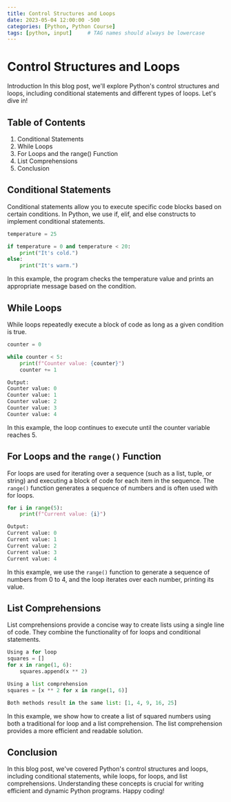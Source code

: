 ```yaml
---
title: Control Structures and Loops
date: 2023-05-04 12:00:00 -500
categories: [Python, Python Course]
tags: [python, input]     # TAG names should always be lowercase
---
```


# Control Structures and Loops

Introduction
In this blog post, we'll explore Python's control structures and loops, including conditional statements and different types of loops. Let's dive in!

## Table of Contents
1. Conditional Statements
2. While Loops
3. For Loops and the range() Function
4. List Comprehensions
5. Conclusion

## Conditional Statements
Conditional statements allow you to execute specific code blocks based on certain conditions. In Python, we use if, elif, and else constructs to implement conditional statements.

```python
temperature = 25

if temperature = 0 and temperature < 20:
    print("It's cold.")
else:
    print("It's warm.")
```
In this example, the program checks the temperature value and prints an appropriate message based on the condition.

## While Loops
While loops repeatedly execute a block of code as long as a given condition is true.

```python
counter = 0

while counter < 5:
    print(f"Counter value: {counter}")
    counter += 1

Output:
Counter value: 0
Counter value: 1
Counter value: 2
Counter value: 3
Counter value: 4
```
In this example, the loop continues to execute until the counter variable reaches 5.

## For Loops and the `range()` Function
For loops are used for iterating over a sequence (such as a list, tuple, or string) and executing a block of code for each item in the sequence. The `range()` function generates a sequence of numbers and is often used with for loops.

```python
for i in range(5):
    print(f"Current value: {i}")

Output:
Current value: 0
Current value: 1
Current value: 2
Current value: 3
Current value: 4
```
In this example, we use the `range()` function to generate a sequence of numbers from 0 to 4, and the loop iterates over each number, printing its value.

## List Comprehensions
List comprehensions provide a concise way to create lists using a single line of code. They combine the functionality of for loops and conditional statements.

```python
Using a for loop
squares = []
for x in range(1, 6):
    squares.append(x ** 2)

Using a list comprehension
squares = [x ** 2 for x in range(1, 6)]

Both methods result in the same list: [1, 4, 9, 16, 25]
```

In this example, we show how to create a list of squared numbers using both a traditional for loop and a list comprehension. The list comprehension provides a more efficient and readable solution.

## Conclusion
In this blog post, we've covered Python's control structures and loops, including conditional statements, while loops, for loops, and list comprehensions. Understanding these concepts is crucial for writing efficient and dynamic Python programs. Happy coding!